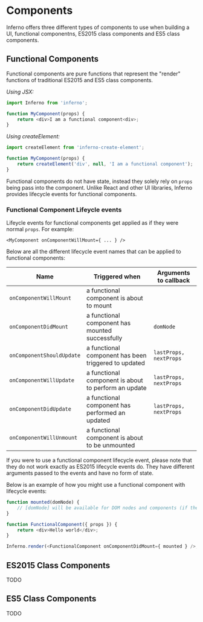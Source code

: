 # Components

Inferno offers three different types of components to use when building a UI, functional componentns, ES2015 class components and ES5 class components.

## Functional Components

Functional components are pure functions that represent the "render" functions of traditional ES2015 and ES5 class components.

*Using JSX:*
```js
import Inferno from 'inferno';

function MyComponent(props) {
	return <div>I am a functional component<div>;
}
```
*Using createElement:*
```js
import createElement from 'inferno-create-element';

function MyComponent(props) {
	return createElement('div', null, 'I am a functional component');
}
```

Functional components do not have state, instead they solely rely on `props` being pass into the component. Unlike React and
other UI libraries, Inferno provides lifecycle events for functional components.

### Functional Component Lifeycle events

Lifeycle events for functional components get applied as if they were normal `props`. For example:

`<MyComponent onComponentWillMount={ ... } />`

Below are all the different lifecycle event names that can be applied to functional components:

| Name                      | Triggered when                                                 | Arguments to callback           |
| -----------               | --------------                                                 | -----------------------         |
| `onComponentWillMount`    | a functional component is about to mount                       |                                 |
| `onComponentDidMount`     | a functional component has mounted successfully                | `domNode`                       |
| `onComponentShouldUpdate` | a functional component has been triggered to updated           | `lastProps, nextProps`          |
| `onComponentWillUpdate`   | a functional component is about to perform an update           | `lastProps, nextProps`          |
| `onComponentDidUpdate`    | a functional component has performed an updated                | `lastProps, nextProps`          |
| `onComponentWillUnmount`  | a functional component is about to be unmounted                |                                 |

If you were to use a functional component lifecycle event, please note that they do not work exactly as ES2015 lifecycle events do.
They have different arguments passed to the events and have no form of state. 

Below is an example of how you might use a functional component with lifecycle events:

```javascript
function mounted(domNode) {
    // [domNode] will be available for DOM nodes and components (if the component has mounted to the DOM)
}

function FunctionalComponent({ props }) {
	return <div>Hello world</div>;
}

Inferno.render(<FunctionalComponent onComponentDidMount={ mounted } />, document.body);
```

## ES2015 Class Components

TODO

## ES5 Class Components

TODO